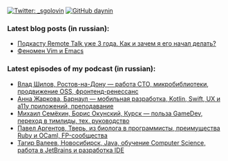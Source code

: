 [![Twitter: _sgolovin](https://img.shields.io/twitter/follow/_sgolovin?style=social)](https://twitter.com/_sgolovin)
[![GitHub daynin](https://img.shields.io/github/followers/daynin?label=follow&style=social)](https://github.com/daynin)

### Latest blog posts (in russian):
<!-- BLOG:START -->
- [Подкасту Remote Talk уже 3 года. Как и зачем я его начал делать?](https://teletype.in/@sgolovin/remote-talk)
- [Феномен Vim и Emacs](https://teletype.in/@sgolovin/vim-and-emacs)
<!-- BLOG:END -->

### Latest episodes of my podcast (in russian):
<!-- PODCAST:START -->
- [Влад Шилов, Ростов-на-Дону — работа CTO, микробиблиотеки, продвижение OSS, фронтенд-ренессанс](https://soundcloud.com/csssr/vlad-shilov-rostov-na-donu-rabota-cto-mikrobiblioteki-prodvizhenie-oss-frontend-renessans)
- [Анна Жаркова, Барнаул — мобильная разработка, Kotlin, Swift, UX и a11y приложений, преподавание](https://soundcloud.com/csssr/anna-zharkova-barnaul-mobilnaya-razrabotka-kotlin-swift-ux-i-a11y-prilozheniy-prepodavanie)
- [Михаил Семёхин, Борис Окунский, Курск — польза GameDev, переход в тимлиды, тех. руководство](https://soundcloud.com/csssr/mikhail-semyokhin-boris-okunskiy-kursk-polza-gamedev-perekhod-v-timlidy-tekh-rukovodstvo)
- [Павел Аргентов, Тверь, из биолога в программисты, преимущества Ruby и OCaml, FP-сообщества](https://soundcloud.com/csssr/pavel-argentov-tver-iz-biologa-v-programmisty-preimushchestva-ruby-i-ocaml-fp-soobshchestva)
- [Тагир Валеев, Новосибирск, Java, обучение Computer Science, работа в JetBrains и разработка IDE](https://soundcloud.com/csssr/tagir-valeev-novosibirsk-java-obuchenie-computer-science-rabota-v-jetbrains-i-razrabotka-ide)
<!-- PODCAST:END -->
